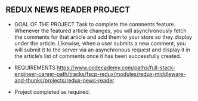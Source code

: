 ## REDUX NEWS READER PROJECT

* GOAL OF THE PROJECT
Task to complete the comments feature. Whenever the featured article changes, you will asynchronously fetch the comments for that article and add them to your store so they display under the article. Likewise, when a user submits a new comment, you will submit it to the server via an asynchronous request and display it in the article’s list of comments once it has been successfully created.

* REQUIREMENTS
https://www.codecademy.com/paths/full-stack-engineer-career-path/tracks/fscp-redux/modules/redux-middleware-and-thunks/projects/redux-news-reader

* Project completed as required.